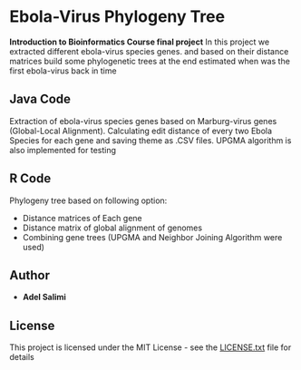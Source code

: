 # Ebola-Virus Phylogeny Tree

**Introduction to Bioinformatics Course final project**
In this project we extracted different ebola-virus species genes.
and based on their distance matrices build some phylogenetic trees 
at the end estimated when was the first ebola-virus back in time

## Java Code

Extraction of ebola-virus species genes based on Marburg-virus genes (Global-Local Alignment).
Calculating edit distance of every two Ebola Species for each gene and saving theme as .CSV files.
UPGMA algorithm is also implemented for testing

## R Code

Phylogeny tree based on following option:
*  Distance matrices of Each gene
*  Distance matrix of global alignment of genomes
*  Combining gene trees
(UPGMA and Neighbor Joining Algorithm were used)

## Author

* **Adel Salimi**

## License

This project is licensed under the MIT License - see the [LICENSE.txt](LICENSE.txt) file for details


